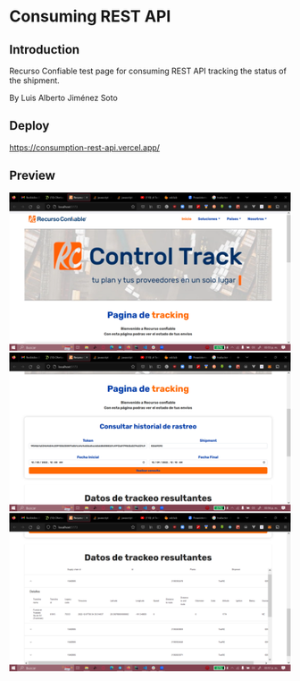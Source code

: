 # Consuming REST API

## Introduction
Recurso Confiable test page for consuming REST API
tracking the status of the shipment.

By Luis Alberto Jiménez Soto

## Deploy
https://consumption-rest-api.vercel.app/
## Preview
![Preview](./public/image1.png "Preview")
![Preview](./public/image2.png "Preview")
![Preview](./public/image3.png "Preview")